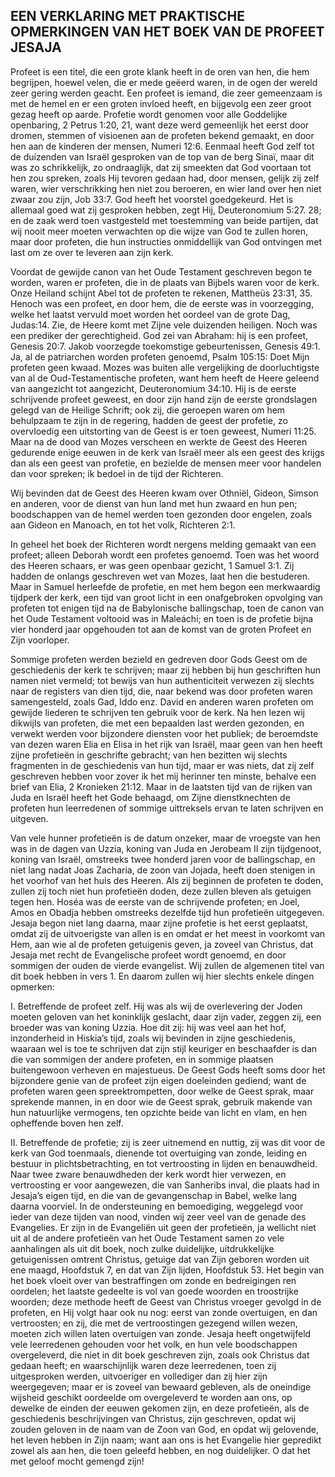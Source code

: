 ## EEN VERKLARING MET PRAKTISCHE OPMERKINGEN VAN HET BOEK VAN DE PROFEET JESAJA

Profeet is een titel, die een grote klank heeft in de oren van hen, die hem begrijpen, hoewel velen, die er mede geëerd waren, in de ogen der wereld zeer gering werden geacht. Een profeet is iemand, die zeer gemeenzaam is met de hemel en er een groten invloed heeft, en bijgevolg een zeer groot gezag heeft op aarde. Profetie wordt genomen voor alle Goddelijke openbaring, 2 Petrus 1:20, 21, want deze werd gemeenlijk het eerst door dromen, stemmen of visioenen aan de profeten bekend gemaakt, en door hen aan de kinderen der mensen, Numeri 12:6. Eenmaal heeft God zelf tot de duizenden van Israël gesproken van de top van de berg Sinaï, maar dit was zo schrikkelijk, zo ondraaglijk, dat zij smeekten dat God voortaan tot hen zou spreken, zoals Hij tevoren gedaan had, door mensen, gelijk zij zelf waren, wier verschrikking hen niet zou beroeren, en wier land over hen niet zwaar zou zijn, Job 33:7. God heeft het voorstel goedgekeurd. Het is allemaal goed wat zij gesproken hebben, zegt Hij, Deuteronomium 5:27. 28; en de zaak werd toen vastgesteld met toestemming van beide partijen, dat wij nooit meer moeten verwachten op die wijze van God te zullen horen, maar door profeten, die hun instructies onmiddellijk van God ontvingen met last om ze over te leveren aan zijn kerk. 

Voordat de gewijde canon van het Oude Testament geschreven begon te worden, waren er profeten, die in de plaats van Bijbels waren voor de kerk. Onze Heiland schijnt Abel tot de profeten te rekenen, Mattheüs 23:31, 35. Henoch was een profeet, en door hem, die de eerste was in voorzegging, welke het laatst vervuld moet worden het oordeel van de grote Dag, Judas:14. Zie, de Heere komt met Zijne vele duizenden heiligen. Noch was een prediker der gerechtigheid. God zei van Abraham: hij is een profeet, Genesis 20:7. Jakob voorzegde toekomstige gebeurtenissen, Genesis 49:1. Ja, al de patriarchen worden profeten genoemd, Psalm 105:15: Doet Mijn profeten geen kwaad.
Mozes was buiten alle vergelijking de doorluchtigste van al de Oud-Testamentische profeten, want hem heeft de Heere geleend van aangezicht tot aangezicht, Deuteronomium 34:10. Hij is de eerste schrijvende profeet geweest, en door zijn hand zijn de eerste grondslagen gelegd van de Heilige Schrift; ook zij, die geroepen waren om hem behulpzaam te zijn in de regering, hadden de geest der profetie, zo overvloedig een uitstorting van de Geest is er toen geweest, Numeri 11:25. Maar na de dood van Mozes verscheen en werkte de Geest des Heeren gedurende enige eeuwen in de kerk van Israël meer als een geest des krijgs dan als een geest van profetie, en bezielde de mensen meer voor handelen dan voor spreken; ik bedoel in de tijd der Richteren. 

Wij bevinden dat de Geest des Heeren kwam over Othniël, Gideon, Simson en anderen, voor de dienst van hun land met hun zwaard en hun pen; boodschappen van de hemel werden toen gezonden door engelen, zoals aan Gideon en Manoach, en tot het volk, Richteren 2:1. 

In geheel het boek der Richteren wordt nergens melding gemaakt van een profeet; alleen Deborah wordt een profetes genoemd. Toen was het woord des Heeren schaars, er was geen openbaar gezicht, 1 Samuel 3:1. Zij hadden de onlangs geschreven wet van Mozes, laat hen die bestuderen. Maar in Samuel herleefde de profetie, en met hem begon een merkwaardig tijdperk der kerk, een tijd van groot licht in een onafgebroken opvolging van profeten tot enigen tijd na de Babylonische ballingschap, toen de canon van het Oude Testament voltooid was in Maleáchi; en toen is de profetie bijna vier honderd jaar opgehouden tot aan de komst van de groten Profeet en Zijn voorloper. 

Sommige profeten werden bezield en gedreven door Gods Geest om de geschiedenis der kerk te schrijven; maar zij hebben bij hun geschriften hun namen niet vermeld; tot bewijs van hun authenticiteit verwezen zij slechts naar de registers van dien tijd, die, naar bekend was door profeten waren samengesteld, zoals Gad, Iddo enz. David en anderen waren profeten om gewijde liederen te schrijven ten gebruik voor de kerk. 
Na hen lezen wij dikwijls van profeten, die met een bepaalden last werden gezonden, en verwekt werden voor bijzondere diensten voor het publiek; de beroemdste van dezen waren Elia en Elisa in het rijk van Israël, maar geen van hen heeft zijne profetieën in geschrifte gebracht; van hen bezitten wij slechts fragmenten in de geschiedenis van hun tijd, maar er was niets, dat zij zelf geschreven hebben voor zover ik het mij herinner ten minste, behalve een brief van Elia, 2 Kronieken 21:12. Maar in de laatsten tijd van de rijken van Juda en Israël heeft het Gode behaagd, om Zijne dienstknechten de profeten hun leerredenen of sommige uittreksels ervan te laten schrijven en uitgeven. 

Van vele hunner profetieën is de datum onzeker, maar de vroegste van hen was in de dagen van Uzzia, koning van Juda en Jerobeam II zijn tijdgenoot, koning van Israël, omstreeks twee honderd jaren voor de ballingschap, en niet lang nadat Joas Zacharia, de zoon van Jojada, heeft doen stenigen in het voorhof van het huis des Heeren. Als zij beginnen de profeten te doden, zullen zij toch niet hun profetieën doden, deze zullen bleven als getuigen tegen hen. Hoséa was de eerste van de schrijvende profeten; en Joel, Amos en Obadja hebben omstreeks dezelfde tijd hun profetieën uitgegeven. Jesaja begon niet lang daarna, maar zijne profetie is het eerst geplaatst, omdat zij de uitvoerigste van allen is en omdat er het meest in voorkomt van Hem, aan wie al de profeten getuigenis geven, ja zoveel van Christus, dat Jesaja met recht de Evangelische profeet wordt genoemd, en door sommigen der ouden de vierde evangelist. Wij zullen de algemenen titel van dit boek hebben in vers 1. En daarom zullen wij hier slechts enkele dingen opmerken:

I. Betreffende de profeet zelf. Hij was als wij de overlevering der Joden moeten geloven van het koninklijk geslacht, daar zijn vader, zeggen zij, een broeder was van koning Uzzia. Hoe dit zij: hij was veel aan het hof, inzonderheid in Hiskia’s tijd, zoals wij bevinden in zijne geschiedenis, waaraan wel is toe te schrijven dat zijn stijl keuriger en beschaafder is dan die van sommigen der andere profeten, en in sommige plaatsen buitengewoon verheven en majestueus. De Geest Gods heeft soms door het bijzondere genie van de profeet zijn eigen doeleinden gediend; want de profeten waren geen spreektrompetten, door welke de Geest sprak, maar sprekende mannen, in en door wie de Geest sprak, gebruik makende van hun natuurlijke vermogens, ten opzichte beide van licht en vlam, en hen opheffende boven hen zelf.

II. Betreffende de profetie; zij is zeer uitnemend en nuttig, zij was dit voor de kerk van God toenmaals, dienende tot overtuiging van zonde, leiding en bestuur in plichtsbetrachting, en tot vertroosting in lijden en benauwdheid. Naar twee zware benauwdheden der kerk wordt hier verwezen, en vertroosting er voor aangewezen, die van Sanheribs inval, die plaats had in Jesaja’s eigen tijd, en die van de gevangenschap in Babel, welke lang daarna voorviel. In de ondersteuning en bemoediging, weggelegd voor ieder van deze tijden van nood, vinden wij zeer veel van de genade des Evangelies. Er zijn in de Evangeliën uit geen der profetieën, ja wellicht niet uit al de andere profetieën van het Oude Testament samen zo vele aanhalingen als uit dit boek, noch zulke duidelijke, uitdrukkelijke getuigenissen omtrent Christus, getuige dat van Zijn geboren worden uit ene maagd, Hoofdstuk 7, en dat van Zijn lijden, Hoofdstuk 53. Het begin van het boek vloeit over van bestraffingen om zonde en bedreigingen ren oordelen; het laatste gedeelte is vol van goede woorden en troostrijke woorden; deze methode heeft de Geest van Christus vroeger gevolgd in de profeten, en Hij volgt haar ook nu nog: eerst van zonde overtuigen, en dan vertroosten; en zij, die met de vertroostingen gezegend willen wezen, moeten zich willen laten overtuigen van zonde. Jesaja heeft ongetwijfeld vele leerredenen gehouden voor het volk, en hun vele boodschappen overgeleverd, die niet in dit boek geschreven zijn, zoals ook Christus dat gedaan heeft; en waarschijnlijk waren deze leerredenen, toen zij uitgesproken werden, uitvoeriger en vollediger dan zij hier zijn weergegeven; maar er is zoveel van bewaard gebleven, als de oneindige wijsheid geschikt oordeelde om overgeleverd te worden aan ons, op dewelke de einden der eeuwen gekomen zijn, en deze profetieën, als de geschiedenis beschrijvingen van Christus, zijn geschreven, opdat wij zouden geloven in de naam van de Zoon van God, en opdat wij gelovende, het leven hebben in Zijn naam; want aan ons is het Evangelie hier gepredikt zowel als aan hen, die toen geleefd hebben, en nog duidelijker. O dat het met geloof mocht gemengd zijn! 

 
